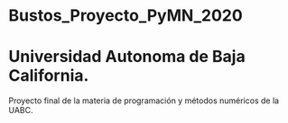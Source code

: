# Bustos_Proyecto_PyMN_2020
# Universidad Autonoma de Baja California.
Proyecto final de la materia de programación y métodos numéricos de la UABC.

